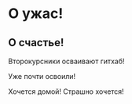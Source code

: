 # О ужас!

## О счастье!

Второкурсники осваивают гитхаб!

Уже почти освоили!

Хочется домой! Страшно хочется!

